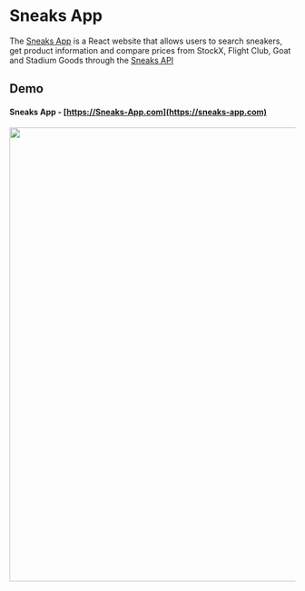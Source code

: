 # Sneaks App
The [Sneaks App](https://druv5319.github.io/sneaks-app/) is a React website that allows users to search sneakers, get product information and compare prices from StockX, Flight Club, Goat and Stadium Goods through the [Sneaks API](https://github.com/druv5319/Sneaks-API)
## Demo
#### Sneaks App - [https://Sneaks-App.com](https://sneaks-app.com)

<img src="https://github.com/druv5319/Sneaks-API/blob/master/Screenshots/demo.gif" width=800 align=left>

